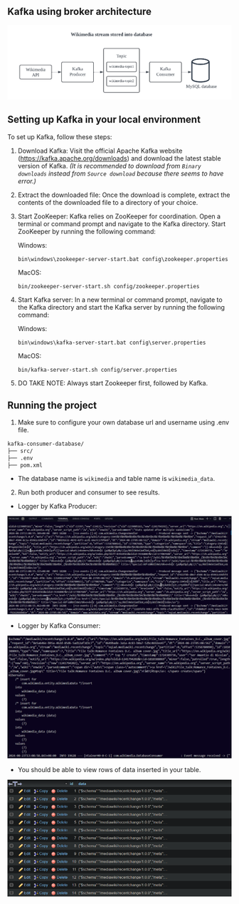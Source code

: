 ## Kafka using broker architecture

![alt text](<architecture concept diagram.png>)

## Setting up Kafka in your local environment

To set up Kafka, follow these steps:

1. Download Kafka: Visit the official Apache Kafka website (https://kafka.apache.org/downloads) and download the latest stable version of Kafka. *(It is recommended to download from `Binary downloads` instead from `Source download` because there seems to have error.)*

2. Extract the downloaded file: Once the download is complete, extract the contents of the downloaded file to a directory of your choice.

3. Start ZooKeeper: Kafka relies on ZooKeeper for coordination. Open a terminal or command prompt and navigate to the Kafka directory. Start ZooKeeper by running the following command:
    
    Windows:
    ```
    bin\windows\zookeeper-server-start.bat config\zookeeper.properties
    ```

    MacOS:
    ```
    bin/zookeeper-server-start.sh config/zookeeper.properties
    ```

4. Start Kafka server: In a new terminal or command prompt, navigate to the Kafka directory and start the Kafka server by running the following command:
    
    Windows:
    ```
    bin\windows\kafka-server-start.bat config\server.properties
    ```

    MacOS:
    ```
    bin/kafka-server-start.sh config/server.properties
    ```

5. DO TAKE NOTE: Always start Zookeeper first, followed by Kafka.

## Running the project

1. Make sure to configure your own database url and username using .env file.
```
kafka-consumer-database/
├── src/
├── .env
├── pom.xml
```
- The database name is `wikimedia` and table name is `wikimedia_data`.

2. Run both producer and consumer to see results.

- Logger by Kafka Producer:

![alt text](<output producer.png>)

- Logger by Kafka Consumer:

![alt text](<output consumer.png>)

- You should be able to view rows of data inserted in your table.

![alt text](<output database.png>)